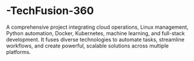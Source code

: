 # -TechFusion-360
A comprehensive project integrating cloud operations, Linux management, Python automation, Docker, Kubernetes, machine learning, and full-stack development. It fuses diverse technologies to automate tasks, streamline workflows, and create powerful, scalable solutions across multiple platforms.
